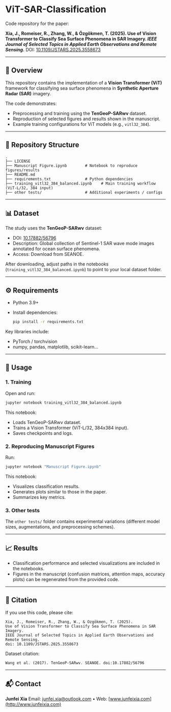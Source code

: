 # ViT-SAR-Classification

Code repository for the paper:

**Xia, J., Romeiser, R., Zhang, W., & Özgökmen, T. (2025). Use of Vision Transformer to Classify Sea Surface Phenomena in SAR Imagery. *IEEE Journal of Selected Topics in Applied Earth Observations and Remote Sensing*.**
DOI: [10.1109/JSTARS.2025.3558673](https://doi.org/10.1109/JSTARS.2025.3558673)

---

## 📖 Overview

This repository contains the implementation of a **Vision Transformer (ViT)** framework for classifying sea surface phenomena in **Synthetic Aperture Radar (SAR)** imagery.

The code demonstrates:

* Preprocessing and training using the **TenGeoP-SARwv** dataset.
* Reproduction of selected figures and results shown in the manuscript.
* Example training configurations for ViT models (e.g., `vitl32_384`).

---

## 📂 Repository Structure

```
.
├── LICENSE
├── Manuscript Figure.ipynb        # Notebook to reproduce figures/results
├── README.md
├── requirements.txt               # Python dependencies
├── training_vitl32_384_balanced.ipynb    # Main training workflow (ViT-L/32, 384 input)
├── other tests/                   # Additional experiments / configs
```

---

## 📊 Dataset

The study uses the **TenGeoP-SARwv** dataset:

* DOI: [10.17882/56796](https://doi.org/10.17882/56796)
* Description: Global collection of Sentinel-1 SAR wave mode images annotated for ocean surface phenomena.
* Access: Download from SEANOE.

After downloading, adjust paths in the notebooks (`training_vitl32_384_balanced.ipynb`) to point to your local dataset folder.

---

## ⚙️ Requirements

* Python 3.9+
* Install dependencies:

  ```bash
  pip install -r requirements.txt
  ```

Key libraries include:

* PyTorch / torchvision
* numpy, pandas, matplotlib, scikit-learn...

---

## 🚀 Usage

### 1. Training

Open and run:

```bash
jupyter notebook training_vitl32_384_balanced.ipynb
```

This notebook:

* Loads TenGeoP-SARwv dataset.
* Trains a Vision Transformer (ViT-L/32, 384x384 input).
* Saves checkpoints and logs.

### 2. Reproducing Manuscript Figures

Run:

```bash
jupyter notebook "Manuscript Figure.ipynb"
```

This notebook:

* Visualizes classification results.
* Generates plots similar to those in the paper.
* Summarizes key metrics.

### 3. Other tests

The `other tests/` folder contains experimental variations (different model sizes, augmentations, and preprocessing schemes).

---

## 📈 Results

* Classification performance and selected visualizations are included in the notebooks.
* Figures in the manuscript (confusion matrices, attention maps, accuracy plots) can be regenerated from the provided code.

---

## 📌 Citation

If you use this code, please cite:

```
Xia, J., Romeiser, R., Zhang, W., & Özgökmen, T. (2025).
Use of Vision Transformer to Classify Sea Surface Phenomena in SAR Imagery.
IEEE Journal of Selected Topics in Applied Earth Observations and Remote Sensing.
doi: 10.1109/JSTARS.2025.3558673
```

Dataset citation:

```
Wang et al. (2017). TenGeoP-SARwv. SEANOE. doi:10.17882/56796
```

---

## 📬 Contact

**Junfei Xia**
Email: [junfei.xia@outlook.com](mailto:junfei.xia@outlook.com) • Web: [www.junfeixia.com](http://www.junfeixia.com)


